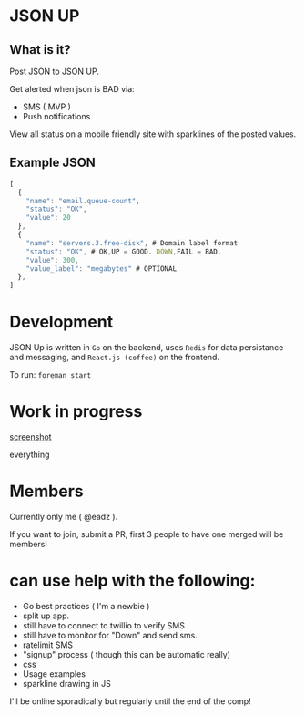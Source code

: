 # JSON UP

## What is it?

Post JSON to JSON UP.

Get alerted when json is BAD via:
 - SMS ( MVP )
 - Push notifications

View all status on a mobile friendly site
with sparklines of the posted values.


## Example JSON

```javascript
[
  {
    "name": "email.queue-count",
    "status": "OK",
    "value": 20
  },
  {
    "name": "servers.3.free-disk", # Domain label format
    "status": "OK", # OK,UP = GOOD. DOWN,FAIL = BAD.
    "value": 300,
    "value_label": "megabytes" # OPTIONAL
  },
]
```

# Development

JSON Up is written in `Go` on the backend,
uses `Redis` for data persistance and messaging,
 and `React.js (coffee)` on the frontend.


To run:
`foreman start`

# Work in progress

[screenshot](screenshot.png)

everything


# Members

Currently only me ( @eadz ).

If you want to join, submit a PR,
first 3 people to have one merged will be members!

# can use help with the following:
 * Go best practices ( I'm a newbie )
 * split up app.
 * still have to connect to twillio to verify SMS
 * still have to monitor for "Down" and send sms.
 * ratelimit SMS
 * "signup" process ( though this can be automatic really)
 * css
 * Usage examples
 * sparkline drawing in JS


 I'll be online sporadically but regularly until the end of the comp!
